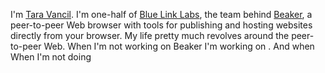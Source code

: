 I'm [Tara Vancil](https://taravancil.com). I'm one-half of
[Blue Link Labs](https://bluelinklabs.com), the team behind
[Beaker](https://beakerbrowser.com), a peer-to-peer Web browser with tools for
publishing and hosting websites directly from your browser. My life pretty much
revolves around the peer-to-peer Web. When I'm not working on Beaker I'm working
on . And when When I'm not doing